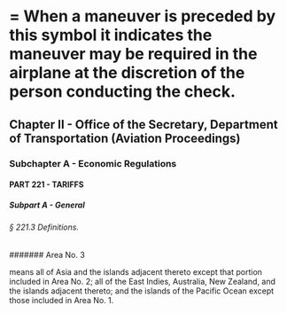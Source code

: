 
# = When a maneuver is preceded by this symbol it indicates the maneuver may be required in the airplane at the discretion of the person conducting the check.
## Chapter II - Office of the Secretary, Department of Transportation (Aviation Proceedings)
### Subchapter A - Economic Regulations
#### PART 221 - TARIFFS
##### Subpart A - General
###### § 221.3 Definitions.
####### Area No. 3

means all of Asia and the islands adjacent thereto except that portion included in Area No. 2; all of the East Indies, Australia, New Zealand, and the islands adjacent thereto; and the islands of the Pacific Ocean except those included in Area No. 1.
